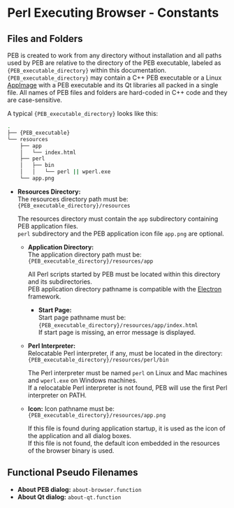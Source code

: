 # Perl Executing Browser - Constants

## Files and Folders

PEB is created to work from any directory without installation and all paths used by PEB are relative to the directory of the PEB executable, labeled as ``{PEB_executable_directory}`` within this documentation. ``{PEB_executable_directory}`` may contain a C++ PEB executable or a Linux [AppImage](https://appimage.org/) with a PEB executable and its Qt libraries all packed in a single file. All names of PEB files and folders are hard-coded in C++ code and they are case-sensitive.  

A typical ``{PEB_executable_directory}`` looks like this:

```bash
.
├── {PEB_executable}
└── resources
    ├── app
    │   └── index.html
    ├── perl
    │   ├── bin
    │   │   └── perl || wperl.exe
    └── app.png
```

* **Resources Directory:**  
  The resources directory path must be: ``{PEB_executable_directory}/resources``  

  The resources directory must contain the ``app`` subdirectory containing PEB application files.  
  ``perl`` subdirectory and the PEB application icon file ``app.png`` are optional.  

  * **Application Directory:**  
    The application directory path must be: ``{PEB_executable_directory}/resources/app``  

    All Perl scripts started by PEB must be located within this directory and its subdirectories.  
    PEB application directory pathname is compatible with the [Electron](http://electron.atom.io/) framework.  

    * **Start Page:**  
      Start page pathname must be: ``{PEB_executable_directory}/resources/app/index.html``  
      If start page is missing, an error message is displayed.  

  * **Perl Interpreter:**  
    Relocatable Perl interpreter, if any, must be located in the directory:  
    ``{PEB_executable_directory}/resources/perl/bin``  

    The Perl interpreter must be named ``perl`` on Linux and Mac machines and ``wperl.exe`` on Windows machines.  
    If a relocatable Perl interpreter is not found, PEB will use the first Perl interpreter on PATH.  

  <a name="icon"></a>
  * **Icon:**
    Icon pathname must be: ``{PEB_executable_directory}/resources/app.png``  

    If this file is found during application startup, it is used as the icon of the application and all dialog boxes.  
    If this file is not found, the default icon embedded in the resources of the browser binary is used.

## Functional Pseudo Filenames

* **About PEB dialog:** ``about-browser.function``
* **About Qt dialog:** ``about-qt.function``
